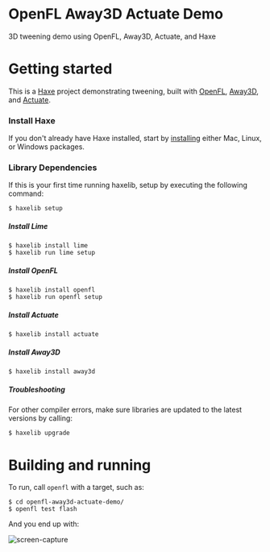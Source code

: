 # OpenFL Away3D Actuate Demo
3D tweening demo using OpenFL, Away3D, Actuate, and Haxe


# Getting started

This is a [Haxe](http://haxe.org/) project demonstrating tweening, built with [OpenFL](http://www.openfl.org/), [Away3D](http://away3d.com/), and [Actuate](https://github.com/openfl/actuate).

### Install Haxe

If you don't already have Haxe installed, start by [installing](http://haxe.org/download/) either Mac, Linux, or Windows packages.

### Library Dependencies

If this is your first time running haxelib, setup by executing the following command:

    $ haxelib setup

##### Install Lime

    $ haxelib install lime
    $ haxelib run lime setup
    
##### Install OpenFL

    $ haxelib install openfl
    $ haxelib run openfl setup
    
##### Install Actuate

    $ haxelib install actuate
    
##### Install Away3D

    $ haxelib install away3d

##### Troubleshooting

For other compiler errors, make sure libraries are updated to the latest versions by calling:

    $ haxelib upgrade


# Building and running

To run, call `openfl` with a target, such as:

    $ cd openfl-away3d-actuate-demo/
    $ openfl test flash

And you end up with:

![screen-capture](http://labs.jasonsturges.com/openfl/openfl-away3d-actuate-demo/openfl-away3d-actuate-demo.png)
